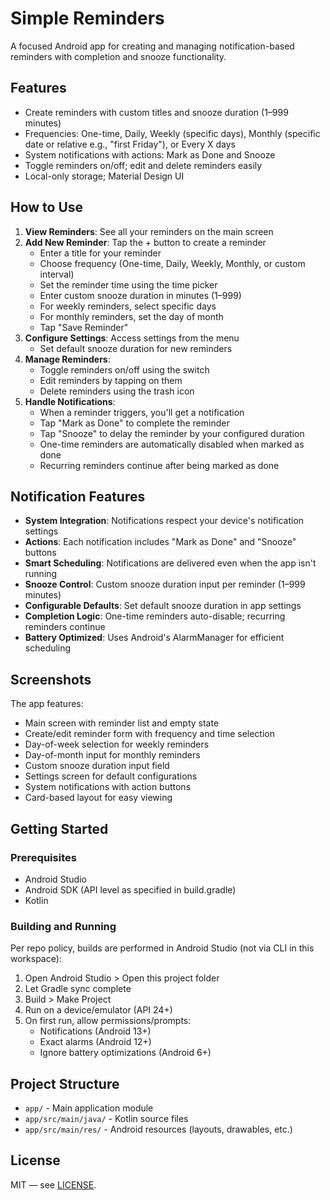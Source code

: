 # Simple Reminders

A focused Android app for creating and managing notification-based reminders with completion and snooze functionality.

## Features

- Create reminders with custom titles and snooze duration (1–999 minutes)
- Frequencies: One-time, Daily, Weekly (specific days), Monthly (specific date or relative e.g., "first Friday"), or Every X days
- System notifications with actions: Mark as Done and Snooze
- Toggle reminders on/off; edit and delete reminders easily
- Local-only storage; Material Design UI

## How to Use

1. **View Reminders**: See all your reminders on the main screen
2. **Add New Reminder**: Tap the + button to create a reminder
   - Enter a title for your reminder
   - Choose frequency (One-time, Daily, Weekly, Monthly, or custom interval)
   - Set the reminder time using the time picker
   - Enter custom snooze duration in minutes (1–999)
   - For weekly reminders, select specific days
   - For monthly reminders, set the day of month
   - Tap "Save Reminder"
3. **Configure Settings**: Access settings from the menu
   - Set default snooze duration for new reminders
4. **Manage Reminders**:
   - Toggle reminders on/off using the switch
   - Edit reminders by tapping on them
   - Delete reminders using the trash icon
5. **Handle Notifications**:
   - When a reminder triggers, you'll get a notification
   - Tap "Mark as Done" to complete the reminder
   - Tap "Snooze" to delay the reminder by your configured duration
   - One-time reminders are automatically disabled when marked as done
   - Recurring reminders continue after being marked as done

## Notification Features

- **System Integration**: Notifications respect your device's notification settings
- **Actions**: Each notification includes "Mark as Done" and "Snooze" buttons
- **Smart Scheduling**: Notifications are delivered even when the app isn't running
- **Snooze Control**: Custom snooze duration input per reminder (1–999 minutes)
- **Configurable Defaults**: Set default snooze duration in app settings
- **Completion Logic**: One-time reminders auto-disable; recurring reminders continue
- **Battery Optimized**: Uses Android's AlarmManager for efficient scheduling

## Screenshots

The app features:

- Main screen with reminder list and empty state
- Create/edit reminder form with frequency and time selection
- Day-of-week selection for weekly reminders
- Day-of-month input for monthly reminders
- Custom snooze duration input field
- Settings screen for default configurations
- System notifications with action buttons
- Card-based layout for easy viewing

## Getting Started

### Prerequisites

- Android Studio
- Android SDK (API level as specified in build.gradle)
- Kotlin

### Building and Running

Per repo policy, builds are performed in Android Studio (not via CLI in this workspace):

1. Open Android Studio > Open this project folder
2. Let Gradle sync complete
3. Build > Make Project
4. Run on a device/emulator (API 24+)
5. On first run, allow permissions/prompts:
   - Notifications (Android 13+)
   - Exact alarms (Android 12+)
   - Ignore battery optimizations (Android 6+)

## Project Structure

- `app/` - Main application module
- `app/src/main/java/` - Kotlin source files
- `app/src/main/res/` - Android resources (layouts, drawables, etc.)

## License

MIT — see [LICENSE](LICENSE).
